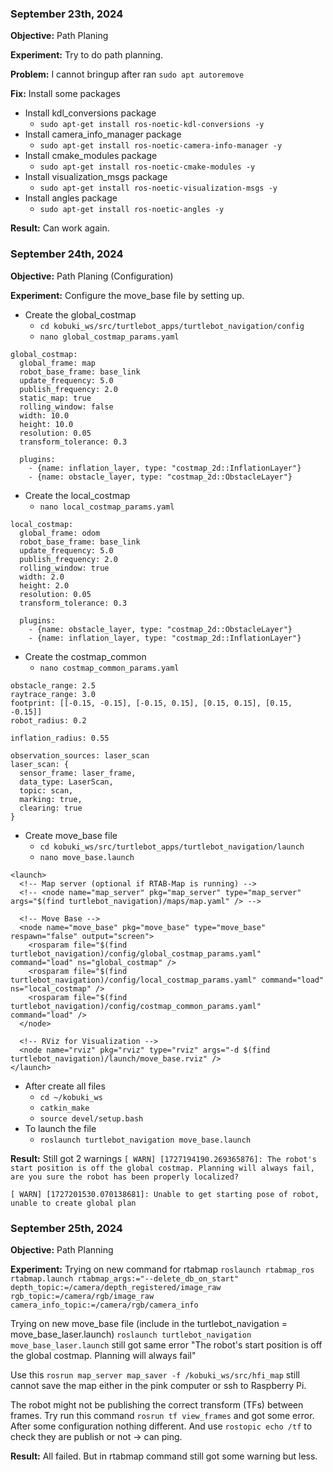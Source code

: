 
### September 23th, 2024

**Objective:** Path Planing

**Experiment:** Try to do path planning.

**Problem:** I cannot bringup after ran `sudo apt autoremove`

**Fix:** Install some packages
- Install kdl_conversions package
	- `sudo apt-get install ros-noetic-kdl-conversions -y`
- Install camera_info_manager package
	- `sudo apt-get install ros-noetic-camera-info-manager -y`
- Install cmake_modules package
	- `sudo apt-get install ros-noetic-cmake-modules -y`
- Install visualization_msgs package
	- `sudo apt-get install ros-noetic-visualization-msgs -y`
- Install angles package
	- `sudo apt-get install ros-noetic-angles -y`


**Result:** Can work again.


### September 24th, 2024

**Objective:** Path Planing (Configuration)

**Experiment:** Configure the move_base file by setting up.
- Create the global_costmap
	- `cd kobuki_ws/src/turtlebot_apps/turtlebot_navigation/config`
	- `nano global_costmap_params.yaml`
```
global_costmap:
  global_frame: map
  robot_base_frame: base_link
  update_frequency: 5.0
  publish_frequency: 2.0
  static_map: true
  rolling_window: false
  width: 10.0
  height: 10.0
  resolution: 0.05
  transform_tolerance: 0.3

  plugins:
    - {name: inflation_layer, type: "costmap_2d::InflationLayer"}
    - {name: obstacle_layer, type: "costmap_2d::ObstacleLayer"}
```
- Create the local_costmap
	- `nano local_costmap_params.yaml`
```
local_costmap:
  global_frame: odom
  robot_base_frame: base_link
  update_frequency: 5.0
  publish_frequency: 2.0
  rolling_window: true
  width: 2.0
  height: 2.0
  resolution: 0.05
  transform_tolerance: 0.3

  plugins:
    - {name: obstacle_layer, type: "costmap_2d::ObstacleLayer"}
    - {name: inflation_layer, type: "costmap_2d::InflationLayer"}
```
- Create the costmap_common
	- `nano costmap_common_params.yaml`
```
obstacle_range: 2.5
raytrace_range: 3.0
footprint: [[-0.15, -0.15], [-0.15, 0.15], [0.15, 0.15], [0.15, -0.15]]
robot_radius: 0.2

inflation_radius: 0.55

observation_sources: laser_scan
laser_scan: {
  sensor_frame: laser_frame,
  data_type: LaserScan,
  topic: scan,
  marking: true,
  clearing: true
}
```
- Create move_base file
	- `cd kobuki_ws/src/turtlebot_apps/turtlebot_navigation/launch`
	- `nano move_base.launch`
```
<launch>
  <!-- Map server (optional if RTAB-Map is running) -->
  <!-- <node name="map_server" pkg="map_server" type="map_server" args="$(find turtlebot_navigation)/maps/map.yaml" /> -->

  <!-- Move Base -->
  <node name="move_base" pkg="move_base" type="move_base" respawn="false" output="screen">
    <rosparam file="$(find turtlebot_navigation)/config/global_costmap_params.yaml" command="load" ns="global_costmap" />
    <rosparam file="$(find turtlebot_navigation)/config/local_costmap_params.yaml" command="load" ns="local_costmap" />
    <rosparam file="$(find turtlebot_navigation)/config/costmap_common_params.yaml" command="load" />
  </node>

  <!-- RViz for Visualization -->
  <node name="rviz" pkg="rviz" type="rviz" args="-d $(find turtlebot_navigation)/launch/move_base.rviz" />
</launch>
```
- After create all files
	- `cd ~/kobuki_ws`
	- `catkin_make`
	- `source devel/setup.bash`
- To launch the file
	- `roslaunch turtlebot_navigation move_base.launch`

**Result:** Still got 2 warnings
`[ WARN] [1727194190.269365876]: The robot's start position is off the global costmap. Planning will always fail, are you sure the robot has been properly localized?`

`[ WARN] [1727201530.070138681]: Unable to get starting pose of robot, unable to create global plan`


### September 25th, 2024

**Objective:** Path Planning

**Experiment:** Trying on new command for rtabmap
`roslaunch rtabmap_ros rtabmap.launch rtabmap_args:="--delete_db_on_start" depth_topic:=/camera/depth_registered/image_raw rgb_topic:=/camera/rgb/image_raw camera_info_topic:=/camera/rgb/camera_info`

Trying on new move_base file (include in the turtlebot_navigation = move_base_laser.launch)
`roslaunch turtlebot_navigation move_base_laser.launch` still got same error "The robot's start position is off the global costmap. Planning will always fail"

Use this `rosrun map_server map_saver -f /kobuki_ws/src/hfi_map` still cannot save the map either in the pink computer or ssh to Raspberry Pi.

The robot might not be publishing the correct transform (TFs) between frames. Try run this command `rosrun tf view_frames` and got some error. After some configuration nothing different. And use `rostopic echo /tf` to check they are publish or not -> can ping.

**Result:** All failed. But in rtabmap command still got some warning but less.